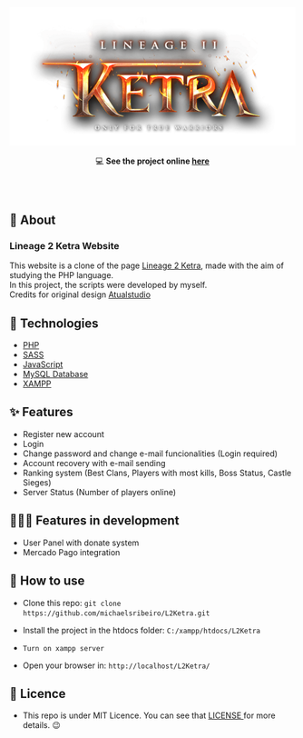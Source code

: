<p align="center">
   <img src="assets/images/logo-Ketra.png" alt="Lineage 2 Ketra Website"/>
</p> 

<div align=center>

   💻 **See the project online [here](https://l2-ketra.herokuapp.com/)**
   
</div>

<br>
<br>

## 📖 About
 
<h3>Lineage 2 Ketra Website</h3>

This website is a clone of the page [Lineage 2 Ketra](https://l2ketra.com/), made with the aim of studying the PHP language.<br/>
In this project, the scripts were developed by myself.<br/>
Credits for original design [Atualstudio](https://atual.studio/)


## 🚀 Technologies 

- [PHP](https://www.php.net/)
- [SASS](https://sass-lang.com/)
- [JavaScript](https://www.javascript.com/)
- [MySQL Database](https://www.mysql.com/)
- [XAMPP](https://www.apachefriends.org/pt_br/index.html)

## ✨ Features

- Register new account<br/>
- Login<br/>
- Change password and change e-mail funcionalities (Login required)<br/>
- Account recovery with e-mail sending<br/>
- Ranking system (Best Clans, Players with most kills, Boss Status, Castle Sieges)<br/>
- Server Status (Number of players online)

## 👨🏽‍💻 Features in development

- User Panel with donate system<br/>
- Mercado Pago integration

## 🤔 How to use

- Clone this repo: `git clone https://github.com/michaelsribeiro/L2Ketra.git`

- Install the project in the htdocs folder: `C:/xampp/htdocs/L2Ketra`

- `Turn on xampp server`

- Open your browser in: `http://localhost/L2Ketra/`

## 📝 Licence 

- This repo is under MIT Licence. You can see that <a href="https://github.com/michaelsribeiro/L2Ketra/blob/main/LICENSE.md"> LICENSE </a> for more details. 😉
